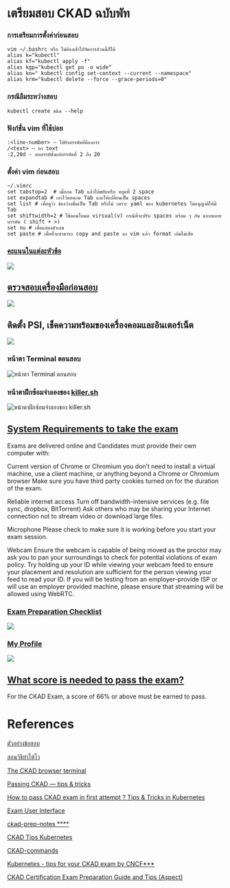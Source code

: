 # เตรียมสอบ CKAD ฉบับพัท

### การเตรียมการตั้งค่าก่อนสอบ

```
vim ~/.bashrc หรือ ไม่ต้องเข้าไปจัดการส่วนนี้ก็ได้
alias k="kubectl"
alias kf="kubectl apply -f"
alias kgp="kubectl get po -o wide"
alias kn=" kubectl config set-context --current --namespace"
alias krm="kubectl delete --force --grace-periods=0"
```
### กรณีลืมระหว่างสอบ
```
kubectl create ขนิด --help
```
### ฟังก์ชั่น vim ที่ใช้บ่อย
```
:<line-number> — ไปยังบรรทัดที่ต้องการ
/<text> — หา text
:2,20d - ลบบรรทัดั้งแต่บรรทัดที่ 2 ถึง 20
```
### ตั้งค่า vim ก่อนสอบ
```
~/.vimrc
set tabstop=2  # เมื่อกด Tab แล้วให้ขยับหรือ หยุดที่ 2 space
set expandtab # เอาไว้ตอนกด Tab และให้เปลี่ยนเป็น spaces
set list # เพื่อดูว่า ช่องว่างนั้นเป็น Tab หรือไม่ เพราะ yaml ของ kubernetes ไม่อนุญาติให้มี Tab
set shiftwidth=2 # ใช้ตอนโหมด virsual(v) กรณีที่จะปรับ spaces พร้อม ๆ กัน แบบหลายบรรทัด ( shift + >)
set nu # เพื่อแสดงตัวเลข
set paste # เพื่อที่จะสามารถ copy and paste ลง vim แล้ว format เดิมไม่เสีย
```
### [คะแนนในแต่ละหัวข้อ](https://github.com/cncf/curriculum)
![](https://github.com/nitikornchumnankul/ckad/blob/main/resources/Exam%20Curriculum.png)

## [ตรวจสอบเครื่องมือก่อนสอบ](https://www.examslocal.com/ScheduleExam/Home/CompatibilityCheck)

![](https://github.com/nitikornchumnankul/ckad/blob/main/resources/Screenshot%202020-10-10%20152928.png)

## ติดตั้ง PSI, เช็คความพร้อมของเครื่องคอมและอินเตอร์เน็ต
![](https://github.com/nitikornchumnankul/ckad/blob/main/resources/Screenshot%202020-10-10%20153029.png)

### หน้าตา Terminal ตอนสอบ
![หน้าตา Terminal ตอนสอบ](https://gblobscdn.gitbook.com/assets%2F-M1fWjlaqrc5PxRuWkRx%2F-MACIp1sRjCeyzqaACz5%2F-MACPci2XER6SneRwukr%2FLF%20Certification%20Exams%20ExamUI.png?alt=media&token=7c2ae009-8cd4-4d28-ae6f-d2fdcee2feb8)

### หน้าตาฝึกซ้อมจำลองของ [killer.sh](https://killer.sh/login)
![หน้าตาฝึกซ้อมจำลองของ killer.sh](https://miro.medium.com/max/1000/1*lYPcto6TAy2oSh7O2u49_Q.png)




## [System Requirements to take the exam](https://docs.linuxfoundation.org/tc-docs/certification/tips-cka-and-ckad)

Exams are delivered online and Candidates must provide their own computer with:

Current version of Chrome or Chromium
you don’t need to install a virtual machine, use a client machine, or anything beyond a Chrome or Chromium browser
Make sure you have third party cookies turned on for the duration of the exam.

Reliable internet access
Turn off bandwidth-intensive services (e.g. file sync, dropbox, BitTorrent)
Ask others who may be sharing your Internet connection not to stream video or download large files.

Microphone
Please check to make sure it is working before you start your exam session.

Webcam
Ensure the webcam is capable of being moved as the proctor may ask you to pan your surroundings to check for potential violations of exam policy.
Try holding up your ID while viewing your webcam feed to ensure your placement and resolution are sufficient for the person viewing your feed to read your ID.
If you will be testing from an employer-provide ISP or will use an employer provided machine, please ensure that streaming will be allowed using WebRTC.

### [Exam Preparation Checklist](https://docs.linuxfoundation.org/tc-docs/certification/lf-candidate-handbook/exam-preparation-checklist#checklist-items)
![](https://gblobscdn.gitbook.com/assets%2F-M1fWjlaqrc5PxRuWkRx%2F-MABF2cv7lBvbGMGKiqO%2F-MABGlPn5fhdzevUhOP4%2Fexam%20checklist.png?alt=media&token=0d10ac41-3998-4df5-b0cb-b4826b3a8450)

### [My Profile](https://docs.linuxfoundation.org/tc-docs/certification/lf-candidate-handbook/my-profile)
![](https://gblobscdn.gitbook.com/assets%2F-M5QaeeC1mG9VndIpgJe%2F-MCQgtM4-VukLM1tG7xH%2F-MCQmzJ_-hjLYg8SqXXM%2F2.png?alt=media&token=743afd30-84a8-4ee5-9e28-112511c8146f)



## [What score is needed to pass the exam?](https://docs.linuxfoundation.org/tc-docs/certification/faq-cka-ckad-cks)

For the CKAD Exam, a score of 66% or above must be earned to pass.


# References

[ตัวอย่างข้อสอบ](https://www.youtube.com/watch?v=5cgpFWVD8ds)

[สอนวิธีทำให้ไว](https://www.youtube.com/watch?v=dIBX8TQJxW8)

[The CKAD browser terminal](https://codeburst.io/the-ckad-browser-terminal-10fab2e8122e)

[Passing CKAD — tips & tricks](https://medium.com/@afkham_azeez/passing-ckad-tips-tricks-e24712f3e4a4)

[How to pass CKAD exam in first attempt ? Tips & Tricks in Kubernetes](https://medium.com/@nikhilagrawal577/how-to-pass-ckad-exam-in-1st-attempt-tips-tricks-in-k8s-9e14477699ca)

[Exam User Interface](https://docs.linuxfoundation.org/tc-docs/certification/lf-candidate-handbook/exam-user-interface#linux-server-terminal)

[ckad-prep-notes ****](https://github.com/twajr/ckad-prep-notes)

[CKAD Tips Kubernetes](https://killer.sh/attendee/b3b6d191-f657-43f6-ae07-7663fe9dc375/tips)

[CKAD-commands](https://github.com/marcusvieira88/CKAD-commands)

[Kubernetes - tips for your CKAD exam by CNCF***](https://en.sokube.ch/post/kubernetes-tips-for-your-ckad-exam-by-cncfX)

[CKAD Certification Exam Preparation Guide and Tips (Aspect)](https://kloudnative.blogspot.com/2020/09/ckad-certification-exam-preparation.html?m=1&fbclid=IwAR3x-EgpkNt2C31o9vw3jzrJSxiI2LkDW2GgQGLjgaTf0ABCAa3jaK1Ejus)
